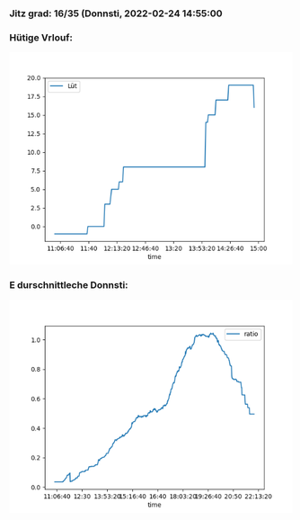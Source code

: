 ### Jitz grad: 16/35 (Donnsti, 2022-02-24 14:55:00

### Hütige Vrlouf:
![Graph](Today.png)

### E durschnittleche Donnsti:
![Graph](Donnsti.png)